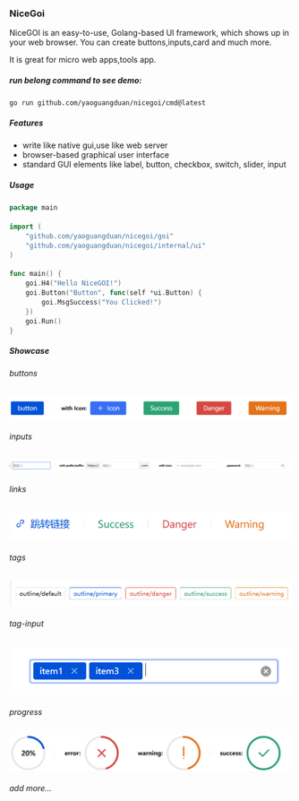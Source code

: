 ### NiceGoi
NiceGOI is an easy-to-use, Golang-based UI framework, which shows up in your web browser. You can create buttons,inputs,card and much more.

It is great for micro web apps,tools app.

##### run belong command to see demo:
```shell
go run github.com/yaoguangduan/nicegoi/cmd@latest
```

##### Features
- write like native gui,use like web server
- browser-based graphical user interface
- standard GUI elements like label, button, checkbox, switch, slider, input

##### Usage

```go
package main

import (
	"github.com/yaoguangduan/nicegoi/goi"
	"github.com/yaoguangduan/nicegoi/internal/ui"
)

func main() {
	goi.H4("Hello NiceGOI!")
	goi.Button("Button", func(self *ui.Button) {
		goi.MsgSuccess("You Clicked!")
	})
	goi.Run()
}
```

##### Showcase

###### buttons
![Button](./docs/buttons.png)
###### inputs
![Input](./docs/inputs.png)
###### links
![Link](./docs/links.png)
###### tags
![tag](./docs/tags.png)
###### tag-input
![ti](./docs/tag-inputs.png)
###### progress
![progress](./docs/progress.png)

###### add more...